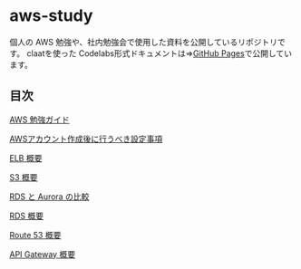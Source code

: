 # aws-study

個人の AWS 勉強や、社内勉強会で使用した資料を公開しているリポジトリです。
claatを使った Codelabs形式ドキュメントは⇒[GitHub Pages](https://ishiharatma.github.io/aws-study/)で公開しています。

## 目次

[AWS 勉強ガイド](/articles_base/aws-study-guide.md)

[AWSアカウント作成後に行うべき設定事項](/articles_base/aws-account-Initial-setting.md)

[ELB 概要](/articles_base/elb-overview.md)

[S3 概要](/articles_base/s3-overview.md)

[RDS と Aurora の比較](/articles_base/rds-aurora-overview.md)

[RDS 概要](/articles_base/rds-overview.md)

[Route 53 概要](/articles_base/route53-overview.md)

[API Gateway 概要](/articles_base/apigw-overview.md)
